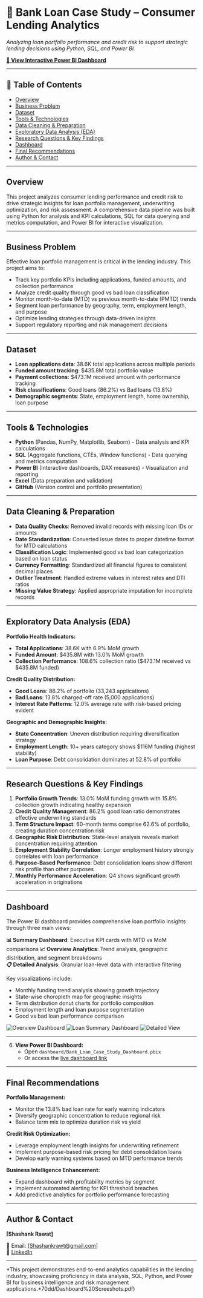 # 🏦 Bank Loan Case Study – Consumer Lending Analytics

_Analyzing loan portfolio performance and credit risk to support strategic lending decisions using Python, SQL, and Power BI._

[**🔗 View Interactive Power BI Dashboard**](https://app.powerbi.com/view?r=eyJrIjoiODI1YjZhYjEtNTE2MS00ZDBmLWFmM2MtNThlMmQxOGNhMTFhIiwidCI6ImRhNWM1MDFjLTBhMjQtNDNmNy04MWRmLTViNDcyZjA3ZjI2OSJ9)

---

## 📌 Table of Contents
- <a href="#overview">Overview</a>
- <a href="#business-problem">Business Problem</a>
- <a href="#dataset">Dataset</a>
- <a href="#tools--technologies">Tools & Technologies</a>
- <a href="#data-cleaning--preparation">Data Cleaning & Preparation</a>
- <a href="#exploratory-data-analysis-eda">Exploratory Data Analysis (EDA)</a>
- <a href="#research-questions--key-findings">Research Questions & Key Findings</a>
- <a href="#dashboard">Dashboard</a>
- <a href="#final-recommendations">Final Recommendations</a>
- <a href="#author--contact">Author & Contact</a>

---
<h2><a class="anchor" id="overview"></a>Overview</h2>

This project analyzes consumer lending performance and credit risk to drive strategic insights for loan portfolio management, underwriting optimization, and risk assessment. A comprehensive data pipeline was built using Python for analysis and KPI calculations, SQL for data querying and metrics computation, and Power BI for interactive visualization.

---
<h2><a class="anchor" id="business-problem"></a>Business Problem</h2>

Effective loan portfolio management is critical in the lending industry. This project aims to:
- Track key portfolio KPIs including applications, funded amounts, and collection performance
- Analyze credit quality through good vs bad loan classification
- Monitor month-to-date (MTD) vs previous month-to-date (PMTD) trends
- Segment loan performance by geography, term, employment length, and purpose
- Optimize lending strategies through data-driven insights
- Support regulatory reporting and risk management decisions

---
<h2><a class="anchor" id="dataset"></a>Dataset</h2>

- **Loan applications data**: 38.6K total applications across multiple periods
- **Funded amount tracking**: $435.8M total portfolio value
- **Payment collections**: $473.1M received amount with performance tracking
- **Risk classifications**: Good loans (86.2%) vs Bad loans (13.8%)
- **Demographic segments**: State, employment length, home ownership, loan purpose

---

<h2><a class="anchor" id="tools--technologies"></a>Tools & Technologies</h2>

- **Python** (Pandas, NumPy, Matplotlib, Seaborn) - Data analysis and KPI calculations
- **SQL** (Aggregate functions, CTEs, Window functions) - Data querying and metrics computation  
- **Power BI** (Interactive dashboards, DAX measures) - Visualization and reporting
- **Excel** (Data preparation and validation)
- **GitHub** (Version control and portfolio presentation)


---
<h2><a class="anchor" id="data-cleaning--preparation"></a>Data Cleaning & Preparation</h2>

- **Data Quality Checks**: Removed invalid records with missing loan IDs or amounts
- **Date Standardization**: Converted issue dates to proper datetime format for MTD calculations
- **Classification Logic**: Implemented good vs bad loan categorization based on loan status
- **Currency Formatting**: Standardized all financial figures to consistent decimal places
- **Outlier Treatment**: Handled extreme values in interest rates and DTI ratios
- **Missing Value Strategy**: Applied appropriate imputation for incomplete records

---
<h2><a class="anchor" id="exploratory-data-analysis-eda"></a>Exploratory Data Analysis (EDA)</h2>

**Portfolio Health Indicators:**
- **Total Applications**: 38.6K with 6.9% MoM growth
- **Funded Amount**: $435.8M with 13.0% MoM growth  
- **Collection Performance**: 108.6% collection ratio ($473.1M received vs $435.8M funded)

**Credit Quality Distribution:**
- **Good Loans**: 86.2% of portfolio (33,243 applications)
- **Bad Loans**: 13.8% charged-off rate (5,000 applications)
- **Interest Rate Patterns**: 12.0% average rate with risk-based pricing evident

**Geographic and Demographic Insights:**
- **State Concentration**: Uneven distribution requiring diversification strategy
- **Employment Length**: 10+ years category shows $116M funding (highest stability)
- **Loan Purpose**: Debt consolidation dominates at 52.8% of portfolio

---
<h2><a class="anchor" id="research-questions--key-findings"></a>Research Questions & Key Findings</h2>

1. **Portfolio Growth Trends**: 13.0% MoM funding growth with 15.8% collection growth indicating healthy expansion
2. **Credit Quality Management**: 86.2% good loan ratio demonstrates effective underwriting standards
3. **Term Structure Impact**: 60-month terms comprise 62.6% of portfolio, creating duration concentration risk
4. **Geographic Risk Distribution**: State-level analysis reveals market concentration requiring attention
5. **Employment Stability Correlation**: Longer employment history strongly correlates with loan performance
6. **Purpose-Based Performance**: Debt consolidation loans show different risk profile than other purposes
7. **Monthly Performance Acceleration**: Q4 shows significant growth acceleration in originations

---
<h2><a class="anchor" id="dashboard"></a>Dashboard</h2>

The Power BI dashboard provides comprehensive loan portfolio insights through three main views:

**📊 Summary Dashboard**: Executive KPI cards with MTD vs MoM comparisons
**📈 Overview Analytics**: Trend analysis, geographic distribution, and segment breakdowns  
**📋 Detailed Analysis**: Granular loan-level data with interactive filtering

Key visualizations include:
- Monthly funding trend analysis showing growth trajectory
- State-wise choropleth map for geographic insights
- Term distribution donut charts for portfolio composition
- Employment length and loan purpose segmentation
- Good vs bad loan performance comparison

![Overview Dashboard](https://github.com/shashankrawt-wq/Bank-Loan-analysis--Case-Study-Sql-Python-Power-BI/blob/d609a76f3cb444930fb1d0548d5aaa6845e00743/Dashboard%20Images/Overview.png)
![Loan Summary Dashboard](https://github.com/shashankrawt-wq/Bank-Loan-analysis--Case-Study-Sql-Python-Power-BI/blob/d609a76f3cb444930fb1d0548d5aaa6845e00743/Dashboard%20Images/Summary%20Dashboard.png)
![Detailed View](https://github.com/shashankrawt-wq/Bank-Loan-analysis--Case-Study-Sql-Python-Power-BI/blob/d609a76f3cb444930fb1d0548d5aaa6845e00743/Dashboard%20Images/Detailed%20View.png)

---

6. **View Power BI Dashboard:**
   - Open `dashboard/Bank_Loan_Case_Study_Dashboard.pbix`
   - Or access the [live dashboard link](https://app.powerbi.com/view?r=eyJrIjoiODI1YjZhYjEtNTE2MS00ZDBmLWFmM2MtNThlMmQxOGNhMTFhIiwidCI6ImRhNWM1MDFjLTBhMjQtNDNmNy04MWRmLTViNDcyZjA3ZjI2OSJ9)

---
<h2><a class="anchor" id="final-recommendations"></a>Final Recommendations</h2>

**Portfolio Management:**
- Monitor the 13.8% bad loan rate for early warning indicators
- Diversify geographic concentration to reduce regional risk
- Balance term mix to optimize duration risk vs yield

**Credit Risk Optimization:**
- Leverage employment length insights for underwriting refinement
- Implement purpose-based risk pricing for debt consolidation loans
- Develop early warning systems based on MTD performance trends

**Business Intelligence Enhancement:**
- Expand dashboard with profitability metrics by segment  
- Implement automated alerting for KPI threshold breaches
- Add predictive analytics for portfolio performance forecasting

---
<h2><a class="anchor" id="author--contact"></a>Author & Contact</h2>

**[Shashank Rawat]**  

📧 Email: [Shashankrawt@gmail.com]  
🔗 [LinkedIn](https://www.linkedin.com/in/shashank-rawat-17033a272/)  


---

*This project demonstrates end-to-end analytics capabilities in the lending industry, showcasing proficiency in data analysis, SQL, Python, and Power BI for business intelligence and risk management applications.*70dd/Dashboard%20Screeshots.pdf)
